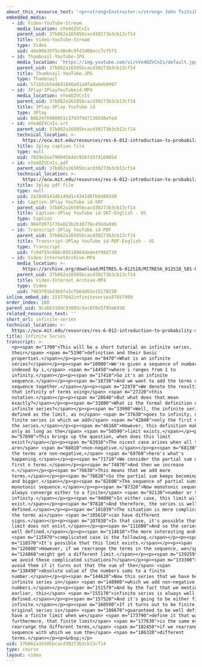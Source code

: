 ```yaml
---
about_this_resource_text: '<p><strong>Instructor:</strong> John Tsitsiklis</p>'
embedded_media:
  - id: Video-YouTube-Stream
    media_location: nYe4OZVCnIs
    parent_uid: 37b862a16505bcacd30273b3cb13cf14
    title: Video-YouTube-Stream
    type: Video
    uid: 44a96635f5cd8e8c9fd3d06ecc7cf571
  - id: Thumbnail-YouTube-JPG
    media_location: 'https://img.youtube.com/vi/nYe4OZVCnIs/default.jpg'
    parent_uid: 37b862a16505bcacd30273b3cb13cf14
    title: Thumbnail-YouTube-JPG
    type: Thumbnail
    uid: 572b5cb54d841846e01adfada0eb9997
  - id: 3Play-3PlayYouTubeid-MP4
    media_location: nYe4OZVCnIs
    parent_uid: 37b862a16505bcacd30273b3cb13cf14
    title: 3Play-3Play YouTube id
    type: 3Play
    uid: 88b24f6900951c37d3f9d7130550efed
  - id: nYe4OZVCnIs.srt
    parent_uid: 37b862a16505bcacd30273b3cb13cf14
    technical_location: >-
      https://ocw.mit.edu/resources/res-6-012-introduction-to-probability-spring-2018/part-i-the-fundamentals/infinite-series/nYe4OZVCnIs.srt
    title: 3play caption file
    type: null
    uid: 7029e2ea790945b4dc956fd3f416085d
  - id: nYe4OZVCnIs.pdf
    parent_uid: 37b862a16505bcacd30273b3cb13cf14
    technical_location: >-
      https://ocw.mit.edu/resources/res-6-012-introduction-to-probability-spring-2018/part-i-the-fundamentals/infinite-series/nYe4OZVCnIs.pdf
    title: 3play pdf file
    type: null
    uid: 2a2840141db149d1c4341d6fb6d892d9
  - id: Caption-3Play YouTube id-SRT
    parent_uid: 37b862a16505bcacd30273b3cb13cf14
    title: Caption-3Play YouTube id-SRT-English - US
    type: Caption
    uid: 984fd971776a023b2b30776c45bdad4b
  - id: Transcript-3Play YouTube id-PDF
    parent_uid: 37b862a16505bcacd30273b3cb13cf14
    title: Transcript-3Play YouTube id-PDF-English - US
    type: Transcript
    uid: fc04f55c888c89510084dede4f98d739
  - id: Video-InternetArchive-MP4
    media_location: >-
      https://archive.org/download/MITRES.6-012S18/MITRES6_012S18_S01-05_300k.mp4
    parent_uid: 37b862a16505bcacd30273b3cb13cf14
    title: Video-Internet Archive-MP4
    type: Video
    uid: 7483791bd3b0fa1cfb64d01e15178230
inline_embed_id: 15377842infiniteseries87857989
order_index: 168
parent_uid: 9ca6b310dc93095c9ac0f0e5f95e6930
related_resources_text: ''
short_url: infinite-series
technical_location: >-
  https://ocw.mit.edu/resources/res-6-012-introduction-to-probability-spring-2018/part-i-the-fundamentals/infinite-series
title: Infinite Series
transcript: >-
  <p><span m="1700">This will be a short tutorial on infinite series,
  their</span> <span m="5190">definition and their basic
  properties.</span></p><p><span m="8470">What is an infinite
  series?</span></p><p><span m="10000">We're given a sequence of numbers ai,
  indexed by i,</span> <span m="14450">where i ranges from 1 to
  infinity.</span></p><p><span m="17410">So it's an infinite
  sequence.</span></p><p><span m="18730">And we want to add the terms of that
  sequence together.</span></p><p><span m="22470">We denote the resulting sum of
  that infinity of terms using</span> <span m="27220">this
  notation.</span></p><p><span m="28640">But what does that mean
  exactly?</span></p><p><span m="31080">What is the formal definition of an
  infinite series?</span></p><p><span m="33990">Well, the infinite series is
  defined as the limit, as n</span> <span m="37630">goes to infinity, of the
  finite series in which we add</span> <span m="42040">only the first n terms in
  the series.</span></p><p><span m="46160">However, this definition makes sense
  only as long as the</span> <span m="50590">limit exists.</span></p><p><span
  m="57890">This brings up the question, when does this limit
  exist?</span></p><p><span m="63910">The nicest case arises when all the terms
  are</span> <span m="66810">non-negative.</span></p><p><span m="68130">If all
  the terms are non-negative,</span> <span m="69760">here's what's
  happening.</span></p><p><span m="71710">We consider the partial sum of the
  first n terms.</span></p><p><span m="74870">And then we increase
  n.</span></p><p><span m="76630">This means that we add more
  terms.</span></p><p><span m="78620">So the partial sum keeps becoming bigger
  and bigger.</span></p><p><span m="82600">The sequence of partial sums is a
  monotonic sequence.</span></p><p><span m="87320">Now monotonic sequences
  always converge either to a finite</span> <span m="92130">number or to
  infinity.</span></p><p><span m="94090">In either case, this limit will
  exist.</span></p><p><span m="97810">And therefore, the series is well
  defined.</span></p><p><span m="101039">The situation is more complicated if
  the terms ai</span> <span m="105610">can have different
  signs.</span></p><p><span m="107830">In that case, it's possible that the
  limit does not exist.</span></p><p><span m="111600">And so the series is not
  well defined.</span></p><p><span m="114610">The more interesting and</span>
  <span m="115979">complicated case is the following.</span></p><p><span
  m="118570">It's possible that this limit exists.</span></p><p><span
  m="120880">However, if we rearrange the terms in the sequence, we</span> <span
  m="124860">might get a different limit.</span></p><p><span m="129259">When can
  we avoid those complicated situations?</span></p><p><span m="133300">We can
  avoid them if it turns out that the sum of the</span> <span
  m="138490">absolute value of the numbers sums to a finite
  number.</span></p><p><span m="144620">Now this series that we have here is an
  infinite series in</span> <span m="148900">which we add non-negative
  numbers.</span></p><p><span m="151579">And by the fact that we mentioned
  earlier, this</span> <span m="155170">infinite series is always well
  defined.</span></p><p><span m="157520">And it's going to be either finite or
  infinite.</span></p><p><span m="160590">If it turns out to be finite, then the
  original series is</span> <span m="166670">guaranteed to be well defined, to
  have a finite limit when we</span> <span m="173790">define it that way, and
  furthermore, that finite limit</span> <span m="177630">is the same even if we
  rearrange the different terms,</span> <span m="182450">if we rearrange the
  sequence with which we sum the</span> <span m="186320">different
  terms.</span></p><p>&nbsp;</p>
uid: 37b862a16505bcacd30273b3cb13cf14
type: course
layout: video
---
```


